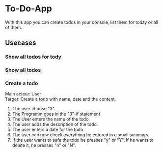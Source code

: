 # To-Do-App

With this app you can create todos in your console, list them for today or all of them.

## Usecases

### Show all todos for tody

### Show all todos

### Create a todo

Main acteur: User  
Target: Create a todo with name, date and the content.

1. The user choose "3".
2. The Programm goes in the "3"-if statement
3. The User enters the name of the todo.
4. The user adds the description of the todo.
5. The user enters a date for the todo
6. The user can now check everything he entered in a small summary.
7. If the user wants to safe the todo he presses "y" or "Y". If he wants to delete it, he presses "n" or "N".

